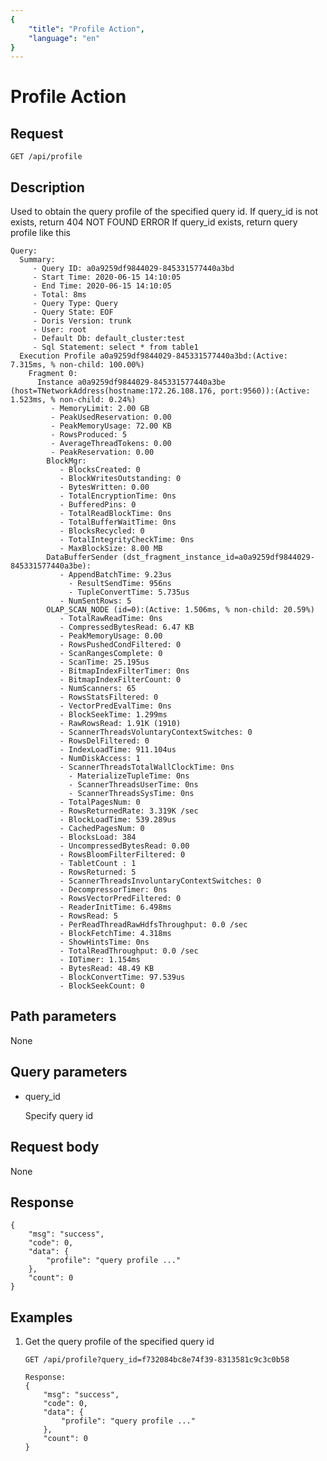 ```yaml
---
{
    "title": "Profile Action",
    "language": "en"
}
---
```


<!-- 
Licensed to the Apache Software Foundation (ASF) under one
or more contributor license agreements.  See the NOTICE file
distributed with this work for additional information
regarding copyright ownership.  The ASF licenses this file
to you under the Apache License, Version 2.0 (the
"License"); you may not use this file except in compliance
with the License.  You may obtain a copy of the License at

  http://www.apache.org/licenses/LICENSE-2.0

Unless required by applicable law or agreed to in writing,
software distributed under the License is distributed on an
"AS IS" BASIS, WITHOUT WARRANTIES OR CONDITIONS OF ANY
KIND, either express or implied.  See the License for the
specific language governing permissions and limitations
under the License.
-->

# Profile Action

## Request

`GET /api/profile`

## Description

Used to obtain the query profile of the specified query id.
If query_id is not exists, return 404 NOT FOUND ERROR
If query_id exists, return query profile like this

```
Query:
  Summary:
     - Query ID: a0a9259df9844029-845331577440a3bd
     - Start Time: 2020-06-15 14:10:05
     - End Time: 2020-06-15 14:10:05
     - Total: 8ms
     - Query Type: Query
     - Query State: EOF
     - Doris Version: trunk
     - User: root
     - Default Db: default_cluster:test
     - Sql Statement: select * from table1
  Execution Profile a0a9259df9844029-845331577440a3bd:(Active: 7.315ms, % non-child: 100.00%)
    Fragment 0:
      Instance a0a9259df9844029-845331577440a3be (host=TNetworkAddress(hostname:172.26.108.176, port:9560)):(Active: 1.523ms, % non-child: 0.24%)
         - MemoryLimit: 2.00 GB
         - PeakUsedReservation: 0.00
         - PeakMemoryUsage: 72.00 KB
         - RowsProduced: 5
         - AverageThreadTokens: 0.00
         - PeakReservation: 0.00
        BlockMgr:
           - BlocksCreated: 0
           - BlockWritesOutstanding: 0
           - BytesWritten: 0.00
           - TotalEncryptionTime: 0ns
           - BufferedPins: 0
           - TotalReadBlockTime: 0ns
           - TotalBufferWaitTime: 0ns
           - BlocksRecycled: 0
           - TotalIntegrityCheckTime: 0ns
           - MaxBlockSize: 8.00 MB
        DataBufferSender (dst_fragment_instance_id=a0a9259df9844029-845331577440a3be):
           - AppendBatchTime: 9.23us
             - ResultSendTime: 956ns
             - TupleConvertTime: 5.735us
           - NumSentRows: 5
        OLAP_SCAN_NODE (id=0):(Active: 1.506ms, % non-child: 20.59%)
           - TotalRawReadTime: 0ns
           - CompressedBytesRead: 6.47 KB
           - PeakMemoryUsage: 0.00
           - RowsPushedCondFiltered: 0
           - ScanRangesComplete: 0
           - ScanTime: 25.195us
           - BitmapIndexFilterTimer: 0ns
           - BitmapIndexFilterCount: 0
           - NumScanners: 65
           - RowsStatsFiltered: 0
           - VectorPredEvalTime: 0ns
           - BlockSeekTime: 1.299ms
           - RawRowsRead: 1.91K (1910)
           - ScannerThreadsVoluntaryContextSwitches: 0
           - RowsDelFiltered: 0
           - IndexLoadTime: 911.104us
           - NumDiskAccess: 1
           - ScannerThreadsTotalWallClockTime: 0ns
             - MaterializeTupleTime: 0ns
             - ScannerThreadsUserTime: 0ns
             - ScannerThreadsSysTime: 0ns
           - TotalPagesNum: 0
           - RowsReturnedRate: 3.319K /sec
           - BlockLoadTime: 539.289us
           - CachedPagesNum: 0
           - BlocksLoad: 384
           - UncompressedBytesRead: 0.00
           - RowsBloomFilterFiltered: 0
           - TabletCount : 1
           - RowsReturned: 5
           - ScannerThreadsInvoluntaryContextSwitches: 0
           - DecompressorTimer: 0ns
           - RowsVectorPredFiltered: 0
           - ReaderInitTime: 6.498ms
           - RowsRead: 5
           - PerReadThreadRawHdfsThroughput: 0.0 /sec
           - BlockFetchTime: 4.318ms
           - ShowHintsTime: 0ns
           - TotalReadThroughput: 0.0 /sec
           - IOTimer: 1.154ms
           - BytesRead: 48.49 KB
           - BlockConvertTime: 97.539us
           - BlockSeekCount: 0
```
    
## Path parameters

None

## Query parameters

* query_id

    Specify query id

## Request body

None

## Response

```
{
	"msg": "success",
	"code": 0,
	"data": {
		"profile": "query profile ..."
	},
	"count": 0
}
```
    
## Examples

1. Get the query profile of the specified query id

    ```
    GET /api/profile?query_id=f732084bc8e74f39-8313581c9c3c0b58
    
    Response:
    {
    	"msg": "success",
    	"code": 0,
    	"data": {
    		"profile": "query profile ..."
    	},
    	"count": 0
    }
    ```
